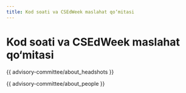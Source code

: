 ```yaml
---
title: Kod soati va CSEdWeek maslahat qo‘mitasi
---
```


# Kod soati va CSEdWeek maslahat qo‘mitasi

{{ advisory-committee/about_headshots }}

{{ advisory-committee/about_people }}